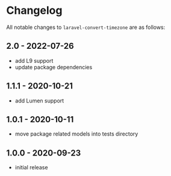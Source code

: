 # Changelog

All notable changes to `laravel-convert-timezone` are as follows:

## 2.0 - 2022-07-26
- add L9 support
- update package dependencies

## 1.1.1 - 2020-10-21
- add Lumen support

## 1.0.1 - 2020-10-11
- move package related models into tests directory

## 1.0.0 - 2020-09-23
- initial release
